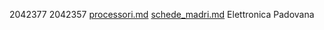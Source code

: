 2042377
2042357
[processori.md](processori.md)
[schede_madri.md](schede_madri.md)
Elettronica Padovana
